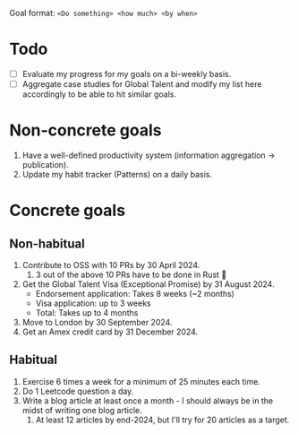 Goal format:
`<Do something> <how much> <by when>`

# Todo

- [ ] Evaluate my progress for my goals on a bi-weekly basis.
- [ ] Aggregate case studies for Global Talent and modify my list here accordingly to be able to hit similar goals.

# Non-concrete goals

1. Have a well-defined productivity system (information aggregation -> publication).
2. Update my habit tracker (Patterns) on a daily basis.

# Concrete goals

## Non-habitual
1. Contribute to OSS with 10 PRs by 30 April 2024.
	1. 3 out of the above 10 PRs have to be done in Rust 🦀
2. Get the Global Talent Visa (Exceptional Promise) by 31 August 2024.
	- Endorsement application: Takes 8 weeks (~2 months)
	- Visa application: up to 3 weeks
	- Total: Takes up to 4 months
3. Move to London by 30 September 2024.
4. Get an Amex credit card by 31 December 2024.

## Habitual

1. Exercise 6 times a week for a minimum of 25 minutes each time.
2. Do 1 Leetcode question a day.
3. Write a blog article at least once a month - I should always be in the midst of writing one blog article.
	1. At least 12 articles by end-2024, but I'll try for 20 articles as a target.